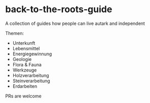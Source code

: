 # back-to-the-roots-guide
A collection of guides how people can live autark and independent

Themen:

* Unterkunft
* Lebensmittel
* Energiegewinnung
* Geologie
* Flora & Fauna
* Werkzeuge
* Holzverarbeitung
* Steinverarbeitung
* Erdarbeiten

PRs are welcome
